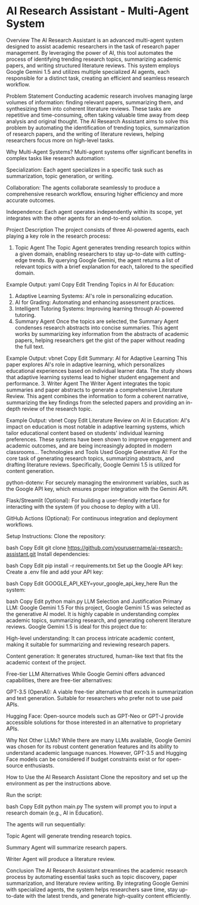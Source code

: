 # AI Research Assistant - Multi-Agent System
Overview
The AI Research Assistant is an advanced multi-agent system designed to assist academic researchers in the task of research paper management. By leveraging the power of AI, this tool automates the process of identifying trending research topics, summarizing academic papers, and writing structured literature reviews. This system employs Google Gemini 1.5 and utilizes multiple specialized AI agents, each responsible for a distinct task, creating an efficient and seamless research workflow.

Problem Statement
Conducting academic research involves managing large volumes of information: finding relevant papers, summarizing them, and synthesizing them into coherent literature reviews. These tasks are repetitive and time-consuming, often taking valuable time away from deep analysis and original thought. The AI Research Assistant aims to solve this problem by automating the identification of trending topics, summarization of research papers, and the writing of literature reviews, helping researchers focus more on high-level tasks.

Why Multi-Agent Systems?
Multi-agent systems offer significant benefits in complex tasks like research automation:

Specialization: Each agent specializes in a specific task such as summarization, topic generation, or writing.

Collaboration: The agents collaborate seamlessly to produce a comprehensive research workflow, ensuring higher efficiency and more accurate outcomes.

Independence: Each agent operates independently within its scope, yet integrates with the other agents for an end-to-end solution.

Project Description
The project consists of three AI-powered agents, each playing a key role in the research process:

1. Topic Agent
The Topic Agent generates trending research topics within a given domain, enabling researchers to stay up-to-date with cutting-edge trends. By querying Google Gemini, the agent returns a list of relevant topics with a brief explanation for each, tailored to the specified domain.

Example Output:
yaml
Copy
Edit
Trending Topics in AI for Education:
1. Adaptive Learning Systems: AI's role in personalizing education.
2. AI for Grading: Automating and enhancing assessment practices.
3. Intelligent Tutoring Systems: Improving learning through AI-powered tutoring.
2. Summary Agent
Once the topics are selected, the Summary Agent condenses research abstracts into concise summaries. This agent works by summarizing key information from the abstracts of academic papers, helping researchers get the gist of the paper without reading the full text.

Example Output:
vbnet
Copy
Edit
Summary: AI for Adaptive Learning
This paper explores AI's role in adaptive learning, which personalizes educational experiences based on individual learner data. The study shows that adaptive learning systems lead to higher student engagement and performance.
3. Writer Agent
The Writer Agent integrates the topic summaries and paper abstracts to generate a comprehensive Literature Review. This agent combines the information to form a coherent narrative, summarizing the key findings from the selected papers and providing an in-depth review of the research topic.

Example Output:
vbnet
Copy
Edit
Literature Review on AI in Education:
AI's impact on education is most notable in adaptive learning systems, which tailor educational content based on students' individual learning preferences. These systems have been shown to improve engagement and academic outcomes, and are being increasingly adopted in modern classrooms...
Technologies and Tools Used
Google Generative AI: For the core task of generating research topics, summarizing abstracts, and drafting literature reviews. Specifically, Google Gemini 1.5 is utilized for content generation.

python-dotenv: For securely managing the environment variables, such as the Google API key, which ensures proper integration with the Gemini API.

Flask/Streamlit (Optional): For building a user-friendly interface for interacting with the system (if you choose to deploy with a UI).

GitHub Actions (Optional): For continuous integration and deployment workflows.

Setup Instructions:
Clone the repository:

bash
Copy
Edit
git clone https://github.com/yourusername/ai-research-assistant.git
Install dependencies:

bash
Copy
Edit
pip install -r requirements.txt
Set up the Google API key:
Create a .env file and add your API key:

bash
Copy
Edit
GOOGLE_API_KEY=your_google_api_key_here
Run the system:

bash
Copy
Edit
python main.py
LLM Selection and Justification
Primary LLM: Google Gemini 1.5
For this project, Google Gemini 1.5 was selected as the generative AI model. It is highly capable in understanding complex academic topics, summarizing research, and generating coherent literature reviews. Google Gemini 1.5 is ideal for this project due to:

High-level understanding: It can process intricate academic content, making it suitable for summarizing and reviewing research papers.

Content generation: It generates structured, human-like text that fits the academic context of the project.

Free-tier LLM Alternatives
While Google Gemini offers advanced capabilities, there are free-tier alternatives:

GPT-3.5 (OpenAI): A viable free-tier alternative that excels in summarization and text generation. Suitable for researchers who prefer not to use paid APIs.

Hugging Face: Open-source models such as GPT-Neo or GPT-J provide accessible solutions for those interested in an alternative to proprietary APIs.

Why Not Other LLMs?
While there are many LLMs available, Google Gemini was chosen for its robust content generation features and its ability to understand academic language nuances. However, GPT-3.5 and Hugging Face models can be considered if budget constraints exist or for open-source enthusiasts.

How to Use the AI Research Assistant
Clone the repository and set up the environment as per the instructions above.

Run the script:

bash
Copy
Edit
python main.py
The system will prompt you to input a research domain (e.g., AI in Education).

The agents will run sequentially:

Topic Agent will generate trending research topics.

Summary Agent will summarize research papers.

Writer Agent will produce a literature review.

Conclusion
The AI Research Assistant streamlines the academic research process by automating essential tasks such as topic discovery, paper summarization, and literature review writing. By integrating Google Gemini with specialized agents, the system helps researchers save time, stay up-to-date with the latest trends, and generate high-quality content efficiently.

